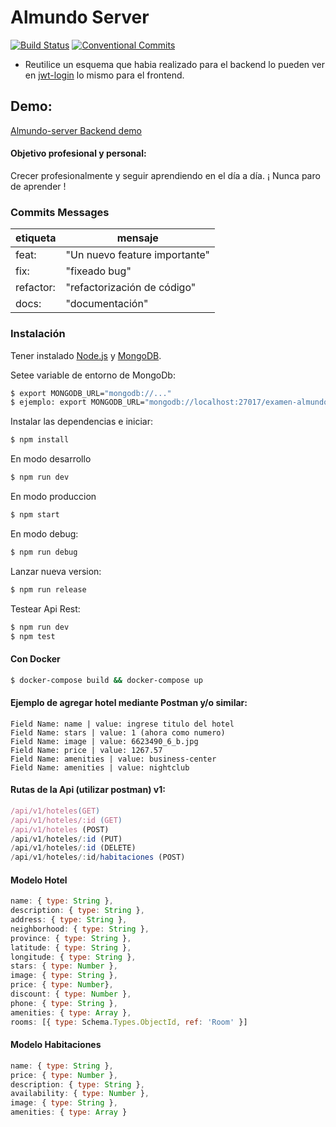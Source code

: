 # Almundo Server

[![Build Status](https://travis-ci.org/Beor18/alm-api-backend.svg?branch=master)](https://travis-ci.org/Beor18/alm-api-backend) [![Conventional Commits](https://img.shields.io/badge/Conventional%20Commits-1.0.0-green.svg)](https://conventionalcommits.org)

- Reutilice un esquema que habia realizado para el backend lo pueden ver en [jwt-login](http://github.com/beor18/jwt-login) lo mismo para el frontend.

## Demo:

[Almundo-server Backend demo](https://almundo-examen.herokuapp.com/api/hoteles)

#### Objetivo profesional y personal:

Crecer profesionalmente y seguir aprendiendo en el día a día. ¡ Nunca paro de aprender !

### Commits Messages

| etiqueta  | mensaje                       |
|-----------|-------------------------------|
| feat:     | "Un nuevo feature importante" |
| fix:      | "fixeado bug"                 |
| refactor: | "refactorización de código"   |
| docs:     | "documentación"               |

### Instalación

Tener instalado [Node.js](https://nodejs.org/) y [MongoDB](https://www.mongodb.com/es).

Setee variable de entorno de MongoDb:

```sh
$ export MONGODB_URL="mongodb://..."
$ ejemplo: export MONGODB_URL="mongodb://localhost:27017/examen-almundo"
```

Instalar las dependencias e iniciar:

```sh
$ npm install
```

En modo desarrollo

```sh
$ npm run dev
```

En modo produccion

```sh
$ npm start
```

En modo debug:

```sh
$ npm run debug
```

Lanzar nueva version:

```sh
$ npm run release
```

Testear Api Rest:

```sh
$ npm run dev
$ npm test
```

#### Con Docker
```sh
$ docker-compose build && docker-compose up
```


#### Ejemplo de agregar hotel mediante Postman y/o similar:

```
Field Name: name | value: ingrese titulo del hotel
Field Name: stars | value: 1 (ahora como numero)
Field Name: image | value: 6623490_6_b.jpg
Field Name: price | value: 1267.57
Field Name: amenities | value: business-center
Field Name: amenities | value: nightclub
```

#### Rutas de la Api (utilizar postman) v1:

```js
/api/v1/hoteles(GET)
/api/v1/hoteles/:id (GET)
/api/v1/hoteles (POST)
/api/v1/hoteles/:id (PUT)
/api/v1/hoteles/:id (DELETE)
/api/v1/hoteles/:id/habitaciones (POST)
```

#### Modelo Hotel

```js
name: { type: String },
description: { type: String },
address: { type: String },
neighborhood: { type: String },
province: { type: String },
latitude: { type: String },
longitude: { type: String },
stars: { type: Number },
image: { type: String },
price: { type: Number},
discount: { type: Number },
phone: { type: String },
amenities: { type: Array },
rooms: [{ type: Schema.Types.ObjectId, ref: 'Room' }]
```

#### Modelo Habitaciones

```js
name: { type: String },
price: { type: Number },
description: { type: String },
availability: { type: Number },
image: { type: String },
amenities: { type: Array }
```